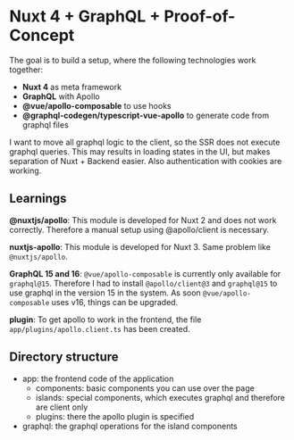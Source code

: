 # Nuxt 4 + GraphQL + Proof-of-Concept

The goal is to build a setup, where the following technologies work together:

- **Nuxt 4** as meta framework
- **GraphQL** with Apollo
- **@vue/apollo-composable** to use hooks
- **@graphql-codegen/typescript-vue-apollo** to generate code from graphql files

I want to move all graphql logic to the client, so the SSR does not execute graphql queries.
This may results in loading states in the UI, but makes separation of Nuxt + Backend easier.
Also authentication with cookies are working.



## Learnings

**@nuxtjs/apollo**: This module is developed for Nuxt 2 and does not work correctly.
Therefore a manual setup using @apollo/client is necessary.

**nuxtjs-apollo**: This module is developed for Nuxt 3.
Same problem like `@nuxtjs/apollo`.

**GraphQL 15 and 16**: `@vue/apollo-composable` is currently only available for
`graphql@15`. Therefore I had to install `@apollo/client@3` and `graphql@15` to
use graphql in the version 15 in the system. As soon `@vue/apollo-composable` uses
v16, things can be upgraded.

**plugin**: To get apollo to work in the frontend, the file `app/plugins/apollo.client.ts`
has been created.


## Directory structure

- app: the frontend code of the application
    - components: basic components you can use over the page
    - islands: special components, which executes graphql and therefore are client only
    - plugins: there the apollo plugin is specified
- graphql: the graphql operations for the island components
